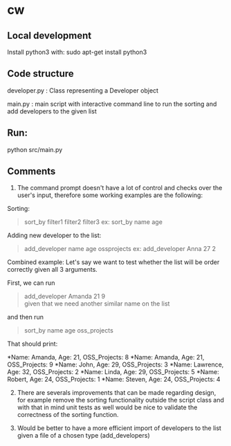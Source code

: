 # cw

Local development
-----------------

Install python3 with: 
sudo apt-get install python3

Code structure
--------------

developer.py : Class representing a Developer object

main.py : main script with interactive command line to run the sorting and add developers to the given list

Run:
---
python src/main.py

Comments
-----------------
1. The command prompt doesn't have a lot of control and checks over the user's input, therefore some working examples are the following:

Sorting:
  > sort_by filter1 filter2 filter3
  > ex: sort_by name age

Adding new developer to the list:
  > add_developer name age ossprojects
  > ex: add_developer Anna 27 2

Combined example:
Let's say we want to test whether the list will be order correctly given all 3 arguments. 

First, we can run
> add_developer Amanda 21 9  
> given that we need another similar name on the list

and then run

> sort_by name age oss_projects 

That should print:

*Name: Amanda, Age: 21, OSS_Projects: 8
*Name: Amanda, Age: 21, OSS_Projects: 9
*Name: John, Age: 29, OSS_Projects: 3
*Name: Lawrence, Age: 32, OSS_Projects: 2
*Name: Linda, Age: 29, OSS_Projects: 5
*Name: Robert, Age: 24, OSS_Projects: 1
*Name: Steven, Age: 24, OSS_Projects: 4

2. There are severals improvements that can be made regarding design, for example remove the sorting functionality outside the script class and with that in mind unit tests as well would be nice to validate the correctness of the sorting function. 

3. Would be better to have a more efficient import of developers to the list given a file of a chosen type (add_developers)
